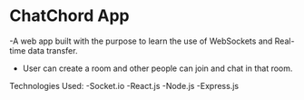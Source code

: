 # ChatChord App
-A web app built with the purpose to learn the use of WebSockets and Real-time data transfer.
- User can create a room and other people can join and chat in that room.

Technologies Used:
-Socket.io
-React.js
-Node.js
-Express.js

